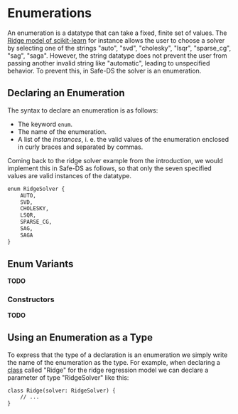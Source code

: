 # Enumerations

An enumeration is a datatype that can take a fixed, finite set of values. The [Ridge model of scikit-learn](https://scikit-learn.org/stable/modules/generated/sklearn.linear_model.Ridge.html#sklearn.linear_model.Ridge) for instance allows the user to choose a solver by selecting one of the strings "auto", "svd", "cholesky", "lsqr", "sparse_cg", "sag", "saga". However, the string datatype does not prevent the user from passing another invalid string like "automatic", leading to unspecified behavior. To prevent this, in Safe-DS the solver is an enumeration.

## Declaring an Enumeration

The syntax to declare an enumeration is as follows:
* The keyword `enum`.
* The name of the enumeration.
* A list of the _instances_, i. e. the valid values of the enumeration enclosed in curly braces and separated by commas.

Coming back to the ridge solver example from the introduction, we would implement this in Safe-DS as follows, so that only the seven specified values are valid instances of the datatype.

```txt
enum RidgeSolver {
    AUTO,
    SVD,
    CHOLESKY,
    LSQR,
    SPARSE_CG,
    SAG,
    SAGA
}
```

## Enum Variants

**TODO**

### Constructors

**TODO**

## Using an Enumeration as a Type

To express that the type of a declaration is an enumeration we simply write the name of the enumeration as the type. For example, when declaring a [class][classes] called "Ridge" for the ridge regression model we can declare a parameter of type "RidgeSolver" like this:

```txt
class Ridge(solver: RidgeSolver) {
    // ...
}
```

[classes]: classes.md
